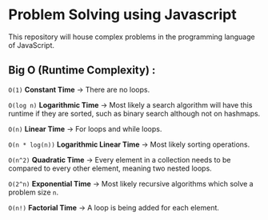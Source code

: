 # Problem Solving using Javascript

This repository will house complex problems in the programming language of JavaScript.

## Big O (Runtime Complexity) :

`O(1)` __Constant Time__ -> There are no loops.

`O(log n)` __Logarithmic Time__ -> Most likely a search algorithm will have this runtime if they are sorted, such as binary search although not on hashmaps.

`O(n)` __Linear Time__ -> For loops and while loops.

`O(n * log(n))` __Logarithmic Linear Time__ -> Most likely sorting operations.

`O(n^2)` __Quadratic Time__ -> Every element in a collection needs to be compared to every other element, meaning two nested loops.

`O(2^n)` __Exponential Time__ -> Most likely recursive algorithms which solve a problem size `n`.

`O(n!)` __Factorial Time__ -> A loop is being added for each element.
